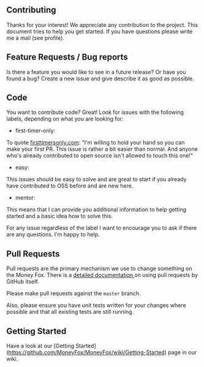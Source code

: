 ## Contributing

Thanks for your interest! We appreciate any contribution to the project.
This document tries to help you get started. If you have questions please write me a mail (see profile).

## Feature Requests / Bug reports
Is there a feature you would like to see in a future release? Or have you found a bug? Create a new issue and give describe it as good as possible.


## Code
You want to contribute code? Great! Look for issues with the following labels, depending on what you are looking for:

- first-timer-only: 

To quote [firsttimersonly.com](http://www.firsttimersonly.com/): "I'm willing to hold your hand so you can make your first PR. This issue is rather a bit easier than normal. And anyone who's already contributed to open source isn't allowed to touch this one!"

- easy:

This issues should be easy to solve and are great to start if you already have contributed to OSS before and are new here.

- mentor:

This means that I can provide you additional information to help getting started and a basic idea how to solve this.

For any issue regardless of the label I want to encourage you to ask if there are any questions. I'm happy to help.

## Pull Requests
Pull requests are the primary mechanism we use to change something on the Money Fox. There is a [detailed documentation ](https://help.github.com/articles/using-pull-requests/) on using pull requests by GitHub itself.

Please make pull requests against the `master` branch.

Also, please ensure you have unit tests written for your changes where possible and that all existing tests are still running.

## Getting Started
Have a look at our [Getting Started] (https://github.com/MoneyFox/MoneyFox/wiki/Getting-Started) page in our wiki.
